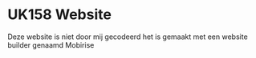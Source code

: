 ﻿# UK158 Website

Deze website is niet door mij gecodeerd het is gemaakt met een website builder genaamd Mobirise
